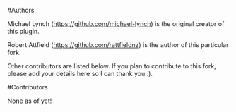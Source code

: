 #Authors

Michael Lynch (https://github.com/michael-lynch) is the original creator of this plugin.

Robert Attfield (https://github.com/rattfieldnz) is the author of this particular fork.

Other contributors are listed below. If you plan to contribute to this fork, please add your details here so I can thank you :).

#Contributors

None as of yet!